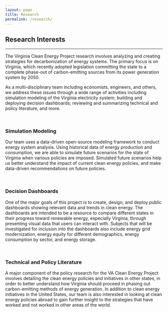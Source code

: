 ```yaml
---
layout: page
title: Research
permalink: /research/
---
```

## Research Interests
***

The Virginia Clean Energy Project research involves analyzing and creating strategies for decarbonization of energy systems. The primary focus is on Virginia, which recently adopted legislation committing the state to a complete phase-out of carbon-emitting sources from its power generation system by 2050.

As a multi-disciplinary team including economists, engineers, and others, we address these issues through a wide range of activities including simulation modeling of the Virginia electricity system; building and deploying decision dashboards; reviewing and summarizing technical and policy literature, and more.

<br/>

### Simulation Modeling

Our team uses a data-driven open-source modeling framework to conduct energy system analysis. Using historical data of energy production and consumption, we are able to simulate future scenarios for the state of Virginia when various policies are imposed. Simulated future scenarios help us better understand the impact of current clean energy policies, and make data-driven recommendations on future policies.

<br/>

### Decision Dashboards

One of the major goals of this project is to create, design, and deploy public dashboards showing relevant data and trends in clean energy. The dashboards are intended to be a resource to compare different states in their progress toward renewable energy, especially Virginia, through presenting visual data that users can interact with.
Subjects that will be investigated for inclusion into the dashboards also include energy grid modernization, energy equity for different demographics, energy consumption by sector, and energy storage.


<br/>

### Technical and Policy Literature

A major component of the policy research for the VA Clean Energy Project involves detailing the clean energy policies and initiatives in other states, in order to better understand how Virginia should proceed in phasing out carbon-emitting methods of energy generation. In addition to clean energy initiatives in the United States, our team is also interested in looking at clean energy policies abroad to gain further insight to the strategies that have worked and not worked in other areas of the world.
